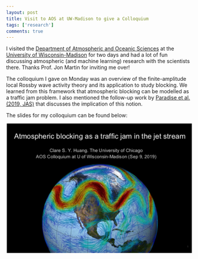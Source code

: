 ```yaml
---
layout: post
title: Visit to AOS at UW-Madison to give a Colloquium
tags: ['research']
comments: true
---
```


I visited the [Department of Atmospheric and Oceanic Sciences](https://www.aos.wisc.edu/) at the [University of Wisconsin-Madison](https://www.wisc.edu/) for two days and had a lot of fun discussing atmospheric (and machine learning) research with the scientists there. Thanks Prof. Jon Martin for inviting me over!

The colloquium I gave on Monday was an overview of the finite-amplitude local Rossby wave activity theory and its application to study blocking. We learned from this framework that atmospheric blocking can be modelled as a traffic jam problem. I also mentioned the follow-up work by [Paradise et al. (2019, JAS)](https://journals.ametsoc.org/toc/atsc/current) that discusses the implication of this notion.

The slides for my colloquium can be found below:

[![Slides for UW-Madison Colloquium](/assets/img/uw-colloquium-thumbnail.png)](https://www.dropbox.com/s/xwptpehn4nv4tr9/clare-uw-colloquium-20190909.pdf?dl=0)